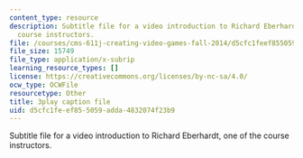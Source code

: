 ```yaml
---
content_type: resource
description: Subtitle file for a video introduction to Richard Eberhardt, one of the
  course instructors.
file: /courses/cms-611j-creating-video-games-fall-2014/d5cfc1feef855059adda4832074f23b9_HpACiptk990.vtt
file_size: 15749
file_type: application/x-subrip
learning_resource_types: []
license: https://creativecommons.org/licenses/by-nc-sa/4.0/
ocw_type: OCWFile
resourcetype: Other
title: 3play caption file
uid: d5cfc1fe-ef85-5059-adda-4832074f23b9
---
```

Subtitle file for a video introduction to Richard Eberhardt, one of the course instructors.
